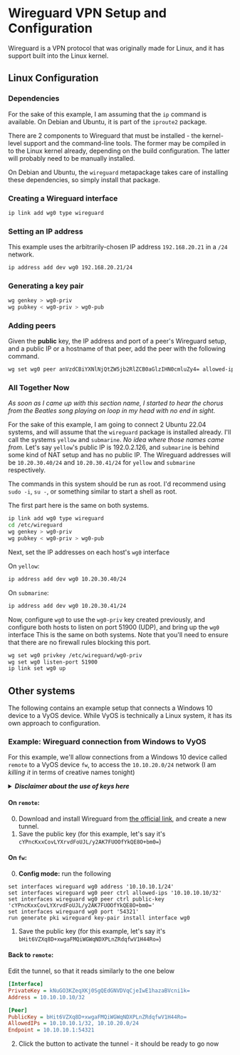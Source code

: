 <!--
SPDX-FileCopyrightText: 2022 - 2025 Eli Array Minkoff

SPDX-License-Identifier: CC-BY-SA-4.0
-->

# Wireguard VPN Setup and Configuration

Wireguard is a VPN protocol that was originally made for Linux, and it has support built into the Linux kernel.

## Linux Configuration

### Dependencies

For the sake of this example, I am assuming that the `ip` command is available.
On Debian and Ubuntu, it is part of the `iproute2` package.

There are 2 components to Wireguard that must be installed - the kernel-level support and the command-line tools. The former may be compiled in to the Linux kernel already, depending on the build configuration. The latter will probably need to be manually installed.

On Debian and Ubuntu, the `wireguard` metapackage takes care of installing these dependencies, so simply install that package.

### Creating a Wireguard interface

```sh
ip link add wg0 type wireguard
```

### Setting an IP address

This example uses the arbitrarily-chosen IP address `192.168.20.21` in a `/24` network.

```sh
ip address add dev wg0 192.168.20.21/24
```

### Generating a key pair

```sh
wg genkey > wg0-priv 
wg pubkey < wg0-priv > wg0-pub
```

### Adding peers

Given the **public** key, the IP address and port of a peer's Wireguard setup, and a public IP or a hostname of that peer, add the peer with the following command.
```sh
wg set wg0 peer anVzdCBiYXNlNjQtZW5jb2RlZCB0aGlzIHN0cmluZy4= allowed-ips 192.168.20.22/32 endpoint peer.example:51900
```

### All Together Now

*As soon as I came up with this section name, I started to hear the chorus from the Beatles song playing on loop in my head with no end in sight.*

For the sake of this example, I am going to connect 2 Ubuntu 22.04 systems, and will assume that the `wireguard` package is installed already. I'll call the systems `yellow` and `submarine`. *No idea where those names came from.* Let's say `yellow`'s public IP is 192.0.2.126, and `submarine` is behind some kind of NAT setup and has no public IP. The Wireguard addresses will be `10.20.30.40/24` and `10.20.30.41/24` for `yellow` and `submarine` respectively.

The commands in this system should be run as root. I'd recommend using `sudo -i`, `su -`, or something similar to start a shell as root.

The first part here is the same on both systems.

```sh
ip link add wg0 type wireguard
cd /etc/wireguard
wg genkey > wg0-priv
wg pubkey < wg0-priv > wg0-pub
```

Next, set the IP addresses on each host's `wg0` interface

On `yellow`:

```sh
ip address add dev wg0 10.20.30.40/24
```

On `submarine`:

```sh
ip address add dev wg0 10.20.30.41/24
```

Now, configure `wg0` to use the `wg0-priv` key created previously, and configure both hosts to listen on port 51900 (UDP), and bring up the `wg0` interface This is the same on both systems. Note that you'll need to ensure that there are no firewall rules blocking this port.

```sh
wg set wg0 privkey /etc/wireguard/wg0-priv
wg set wg0 listen-port 51900
ip link set wg0 up
```

## Other systems

The following contains an example setup that connects a Windows 10 device to a VyOS device. While VyOS is technically a Linux system, it has its own approach to configuration.

### Example: Wireguard connection from Windows to VyOS

For this example, we'll allow connections from a Windows 10 device called `remote` to a VyOS device `fw`, to access the `10.10.20.0/24` network (I am *killing it* in terms of creative names tonight)

<details>
<summary><em><strong>Disclaimer about the use of keys here</strong></em></summary>
<em>You should NEVER, and I mean <strong>NEVER,</strong> share any sort of private key - the key pairs I am using here was generated exclusively to be used on this page, and is not, and will never be, used in any sort of real-world environment, even a virtualized one. I spun up a generic Debian Docker container, installed <code>wireguard-tools</code>, generated the two example key pairs, then deleted the container.</em>
</details>

#### On `remote`:

0. Download and install Wireguard from [the official link](https://www.wireguard.com/install/), and create a new tunnel.
1. Save the public key (for this example, let's say it's `cYPncKxxCovLYXrvdFoUJL/y2AK7FUOOfYkQE8O+bm0=`)

#### On `fw`:

0. **Config mode:** run the following

```
set interfaces wireguard wg0 address '10.10.10.1/24'
set interfaces wireguard wg0 peer ctrl allowed-ips '10.10.10.10/32'
set interfaces wireguard wg0 peer ctrl public-key 'cYPncKxxCovLYXrvdFoUJL/y2AK7FUOOfYkQE8O+bm0='
set interfaces wireguard wg0 port '54321'
run generate pki wireguard key-pair install interface wg0
```

1. Save the public key (for this example, let's say it's `bHit6VZXq8D+xwgaFMQiWGWqNDXPLnZRdqfwV1H44Ro=`)

#### Back to `remote`:

Edit the tunnel, so that it reads similarly to the one below

```ini
[Interface]
PrivateKey = kNuGO3KZeqXKj0SgQEdGNVDVqCjeIwE1hazaBVcni1k=
Address = 10.10.10.10/32

[Peer]
PublicKey = bHit6VZXq8D+xwgaFMQiWGWqNDXPLnZRdqfwV1H44Ro=
AllowedIPs = 10.10.10.1/32, 10.10.20.0/24
Endpoint = 10.10.10.1:54321
```

2. Click the button to activate the tunnel - it should be ready to go now

